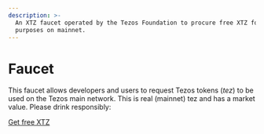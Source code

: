 ```yaml
---
description: >-
  An XTZ faucet operated by the Tezos Foundation to procure free XTZ for testing
  purposes on mainnet.
---
```


# Faucet

This faucet allows developers and users to request Tezos tokens \(_tez_\) to be used on the Tezos main network. This is real \(mainnet\) tez and has a market value. Please drink responsibly:

[Get free XTZ](https://faucet.tezos.com/)

